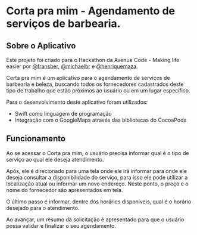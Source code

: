 Corta pra mim - Agendamento de serviços de barbearia.
========================================

Sobre o Aplicativo
-------------

Este projeto foi criado para o Hackathon da Avenue Code - Making life easier por [@fransber](http://twitter.com/Fransber), [@michaelbr](http://twitter.com/MichaelBR) e [@henriquemaza](http://twitter.com/Henriquemaza).

Corta pra mim é um aplicativo para o agendamento de serviços de barbearia e beleza, buscando todos os fornecedores cadastrados deste tipo de trabalho que estão próximos ao usuário ou em um lugar específico.

Para o desenvolvimento deste aplicativo foram utilizados:

- Swift como linguagem de programação
- Integração com o GoogleMaps através das bibliotecas do CocoaPods


Funcionamento
-------------

Ao se acessar o Corta pra mim, o usuário precisa informar qual é o tipo de serviço ao qual ele deseja atendimento. 

Após, ele é direcionado para uma tela onde ele irá informar para onde ele deseja consultar a disponibilidade do serviço, para isso ele pode utilizar a localização atual ou informar um novo endereço. Neste ponto, o preço e o nome do fornecedor são apresentados em tela.

O último passo é informar, dentre dos horários disponíveis, qual é o horário desejado para o atendimento.

Ao avançar, um resumo da solicitação é apresentado para que o usuário possa validar e finalizar o seu agendamento.

